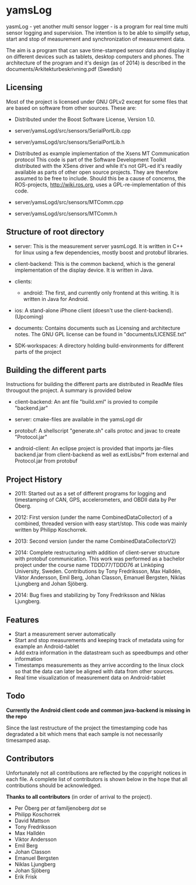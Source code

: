 yamsLog
=======

yasmLog - yet another multi sensor logger - is a program for real time
multi sensor logging and supervision. The intention is to be able to
simplify setup, start and stop of measurement and synchronization of
measurement data.

The aim is a program that can save time-stamped sensor data and
display it on different devices such as tablets, desktop computers and
phones. The architecture of the program and it's design (as of 2014)
is described in the documents/Arkitekturbeskrivning.pdf (Swedish)

Licensing 
---------

Most of the project is licensed under GNU GPLv2 except for 
some files that are based on software from other sources.
These are:
 * Distributed under the Boost Software License, Version 1.0.
  * server/yamsLogd/src/sensors/SerialPortLib.cpp
  * server/yamsLogd/src/sensors/SerialPortLib.h

 * Distributed as example implementation of the Xsens MT Communication
   protocol This code is part of the Software Development Toolkit
   distributed with the XSens driver and while it's not GPL-ed it's
   readily available as parts of other open source projects. They are
   therefore assumed to be free to include. Should this be a cause of
   concerns, the ROS-projects, http://wiki.ros.org, uses a
   GPL-re-implementation of this code.
  * server/yamsLogd/src/sensors/MTComm.cpp
  * server/yamsLogd/src/sensors/MTComm.h


Structure of root directory
----------------------------

* server: This is the measurement server yasmLogd. It is written in
      C++ for linux using a few dependencies, mostly boost and
      protobuf libraries.  

* client-backend: This is the common backend, which is the
      general implementation of the display device. It is written in Java.

* clients:
  * android: The first, and currently only frontend at this
      writing. It is written in Java for Android.

* ios: A stand-alone iPhone client (doesn't use the
     client-backend). (Upcoming)

* documents: Contains documents such as Licensing and architecture
     notes. The GNU GPL license can be found in "documents/LICENSE.txt"

* SDK-workspaces: A directory holding build-environments for different
     parts of the project

Building the different parts
------------------------------

Instructions for building the different parts are distributed in
ReadMe files througout the project. A summary is provided below

* client-backend: An ant file "build.xml" is provied to compile
  "backend.jar"

* server: cmake-files are available in the yamsLogd dir

* protobuf: A shellscript "generate.sh" calls protoc and javac to
  create "Protocol.jar"

* android-client: An eclipse project is provided that imports
  jar-files backend.jar from client-backend as well as extLisbs/* from
  external and Protocol.jar from protobuf

Project History
---------------

* 2011: Started out as a set of different programs for logging and
      timestamping of CAN, GPS, accelerometers, and OBDII data by Per
      Öberg.

* 2012: First version (under the name CombinedDataCollector) of a 
      combined, threaded version with easy start/stop. This code was 
      mainly written by Philipp Koschorrek.

* 2013: Second version (under the name CombinedDataCollectorV2) 

* 2014: Complete restructuring with addition of client-server structure
      with protobuf communication. This work was performed as a
      bachelor project under the course name TDDD77/TDDD76 at
      Linköping University, Sweden. Contributions by Tony Fredriksson,
      Max Halldén, Viktor Andersson, Emil Berg, Johan Classon, Emanuel
      Bergsten, Niklas Ljungberg and Johan Sjöberg.

* 2014: Bug fixes and stabilizing by Tony Fredriksson and Niklas
      Ljungberg.


Features
----------

* Start a measurement server automatically 
* Start and stop measurements and keeping track of metadata using 
  for example an Android-tablet
* Add extra information in the datastream such as speedbumps and 
  other information
* Timestamps measurements as they arrive according to the linux 
  clock so that the data can later be aligned with data from other sources. 
* Real time visualization of measurement data on Android-tablet

Todo
-----

**Currently the Android client code and common java-backend is missing in the repo**

Since the last restructure of the project the timestamping code has
degradated a bit which mens that each sample is not necessarily
timesamped asap. 

Contributors
------------

Unfortunately not all contributions are reflected by the copyright
notices in each file. A complete list of contributors is shown below in
the hope that all contributions should be acknowledged.

**Thanks to all contributors**
(in order of arrival to the project). 

* Per Öberg  per _at_ familjenoberg _dot_ se
* Philipp Koschorrek
* David Mattson
* Tony Fredriksson 
* Max Halldén
* Viktor Andersson
* Emil Berg
* Johan Classon
* Emanuel Bergsten
* Niklas Ljungberg 
* Johan Sjöberg
* Erik Frisk
